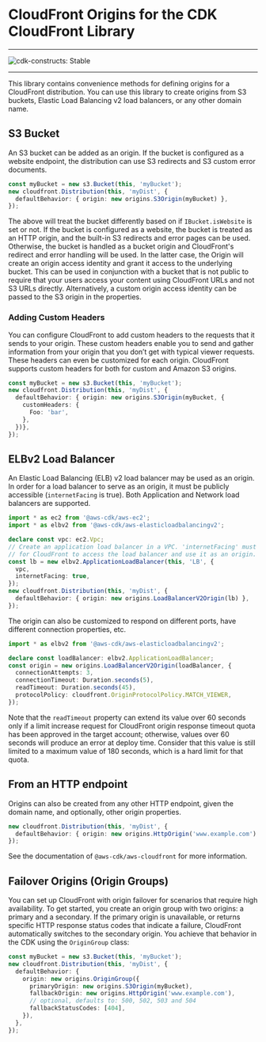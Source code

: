 # CloudFront Origins for the CDK CloudFront Library
<!--BEGIN STABILITY BANNER-->

---

![cdk-constructs: Stable](https://img.shields.io/badge/cdk--constructs-stable-success.svg?style=for-the-badge)

---

<!--END STABILITY BANNER-->

This library contains convenience methods for defining origins for a CloudFront distribution. You can use this library to create origins from
S3 buckets, Elastic Load Balancing v2 load balancers, or any other domain name.

## S3 Bucket

An S3 bucket can be added as an origin. If the bucket is configured as a website endpoint, the distribution can use S3 redirects and S3 custom error
documents.

```ts
const myBucket = new s3.Bucket(this, 'myBucket');
new cloudfront.Distribution(this, 'myDist', {
  defaultBehavior: { origin: new origins.S3Origin(myBucket) },
});
```

The above will treat the bucket differently based on if `IBucket.isWebsite` is set or not. If the bucket is configured as a website, the bucket is
treated as an HTTP origin, and the built-in S3 redirects and error pages can be used. Otherwise, the bucket is handled as a bucket origin and
CloudFront's redirect and error handling will be used. In the latter case, the Origin will create an origin access identity and grant it access to the
underlying bucket. This can be used in conjunction with a bucket that is not public to require that your users access your content using CloudFront
URLs and not S3 URLs directly. Alternatively, a custom origin access identity can be passed to the S3 origin in the properties.

### Adding Custom Headers

You can configure CloudFront to add custom headers to the requests that it sends to your origin. These custom headers enable you to send and gather information from your origin that you don’t get with typical viewer requests. These headers can even be customized for each origin. CloudFront supports custom headers for both for custom and Amazon S3 origins.

```ts
const myBucket = new s3.Bucket(this, 'myBucket');
new cloudfront.Distribution(this, 'myDist', {
  defaultBehavior: { origin: new origins.S3Origin(myBucket, {
    customHeaders: {
      Foo: 'bar',
    },
  })},
});
```

## ELBv2 Load Balancer

An Elastic Load Balancing (ELB) v2 load balancer may be used as an origin. In order for a load balancer to serve as an origin, it must be publicly
accessible (`internetFacing` is true). Both Application and Network load balancers are supported.

```ts
import * as ec2 from '@aws-cdk/aws-ec2';
import * as elbv2 from '@aws-cdk/aws-elasticloadbalancingv2';

declare const vpc: ec2.Vpc;
// Create an application load balancer in a VPC. 'internetFacing' must be 'true'
// for CloudFront to access the load balancer and use it as an origin.
const lb = new elbv2.ApplicationLoadBalancer(this, 'LB', {
  vpc,
  internetFacing: true,
});
new cloudfront.Distribution(this, 'myDist', {
  defaultBehavior: { origin: new origins.LoadBalancerV2Origin(lb) },
});
```

The origin can also be customized to respond on different ports, have different connection properties, etc.

```ts
import * as elbv2 from '@aws-cdk/aws-elasticloadbalancingv2';

declare const loadBalancer: elbv2.ApplicationLoadBalancer;
const origin = new origins.LoadBalancerV2Origin(loadBalancer, {
  connectionAttempts: 3,
  connectionTimeout: Duration.seconds(5),
  readTimeout: Duration.seconds(45),
  protocolPolicy: cloudfront.OriginProtocolPolicy.MATCH_VIEWER,
});
```

Note that the `readTimeout` property can extend its value over 60 seconds only if a limit increase request for CloudFront origin response timeout
quota has been approved in the target account; otherwise, values over 60 seconds will produce an error at deploy time. Consider that this value is
still limited to a maximum value of 180 seconds, which is a hard limit for that quota.

## From an HTTP endpoint

Origins can also be created from any other HTTP endpoint, given the domain name, and optionally, other origin properties.

```ts
new cloudfront.Distribution(this, 'myDist', {
  defaultBehavior: { origin: new origins.HttpOrigin('www.example.com') },
});
```

See the documentation of `@aws-cdk/aws-cloudfront` for more information.

## Failover Origins (Origin Groups)

You can set up CloudFront with origin failover for scenarios that require high availability.
To get started, you create an origin group with two origins: a primary and a secondary.
If the primary origin is unavailable, or returns specific HTTP response status codes that indicate a failure,
CloudFront automatically switches to the secondary origin.
You achieve that behavior in the CDK using the `OriginGroup` class:

```ts
const myBucket = new s3.Bucket(this, 'myBucket');
new cloudfront.Distribution(this, 'myDist', {
  defaultBehavior: {
    origin: new origins.OriginGroup({
      primaryOrigin: new origins.S3Origin(myBucket),
      fallbackOrigin: new origins.HttpOrigin('www.example.com'),
      // optional, defaults to: 500, 502, 503 and 504
      fallbackStatusCodes: [404],
    }),
  },
});
```

